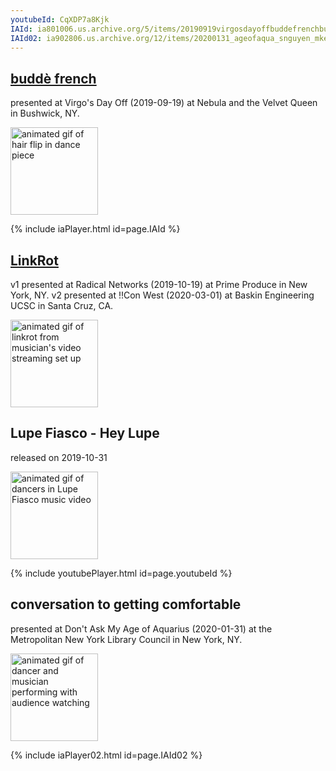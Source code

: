 ```yaml
---
youtubeId: CqXDP7a8Kjk
IAId: ia801006.us.archive.org/5/items/20190919virgosdayoffbuddefrenchbushwickfilmedbyartifact/20190919_virgosDayOff_buddeFrench_Bushwick_filmedByArtifact.mp4
IAId02: ia902806.us.archive.org/12/items/20200131_ageofaqua_snguyen_mkeaney/20200131_ageOfAqua_SNguyen_MKeaney.mp4
---
```


## <a href="https://ia801006.us.archive.org/5/items/20190919virgosdayoffbuddefrenchbushwickfilmedbyartifact/20190919_virgosDayOff_buddeFrench_Bushwick_filmedByArtifact.mp4">buddè french</a>

presented at Virgo's Day Off (2019-09-19) at Nebula and the Velvet Queen in Bushwick, NY. 

<img src="{{site.baseurl}}/assets/virgosDay-slow-bw.gif" alt="animated gif of hair flip in dance piece" height="140">   

{% include iaPlayer.html id=page.IAId %}


## <a href="{{sit.baseurl}}/2020-03-14-linkrot.html">LinkRot</a>

v1 presented at Radical Networks (2019-10-19) at Prime Produce in New York, NY. 
v2 presented at !!Con West (2020-03-01) at Baskin Engineering UCSC in Santa Cruz, CA.

<img src="{{site.baseurl}}/assets/linkrotBang-short-bw.gif" alt="animated gif of linkrot from musician's video streaming set up" height="140">

## Lupe Fiasco - Hey Lupe

released on 2019-10-31

<img src="{{site.baseurl}}/assets/lupe-short-bw.gif" alt="animated gif of dancers in Lupe Fiasco music video" height="140">   

{% include youtubePlayer.html id=page.youtubeId %}


## conversation to getting comfortable

presented at Don't Ask My Age of Aquarius (2020-01-31) at the Metropolitan New York Library Council in New York, NY. 

<img src="{{site.baseurl}}/assets/aqua-short-bw.gif" alt="animated gif of dancer and musician performing with audience watching" height="140">   

{% include iaPlayer02.html id=page.IAId02 %}
